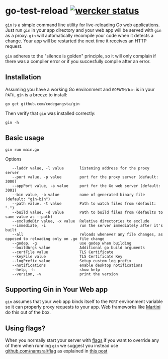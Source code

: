 go-test-reload [![wercker status](https://app.wercker.com/status/f413ccbd85cfc4a58a37f03dd7aaa87e "wercker status")](https://app.wercker.com/project/bykey/f413ccbd85cfc4a58a37f03dd7aaa87e)
========

`gin` is a simple command line utility for live-reloading Go web applications.
Just run `gin` in your app directory and your web app will be served with
`gin` as a proxy. `gin` will automatically recompile your code when it
detects a change. Your app will be restarted the next time it receives an
HTTP request.

`gin` adheres to the "silence is golden" principle, so it will only complain
if there was a compiler error or if you succesfully compile after an error.

## Installation

Assuming you have a working Go environment and `GOPATH/bin` is in your
`PATH`, `gin` is a breeze to install:

```shell
go get github.com/codegangsta/gin
```

Then verify that `gin` was installed correctly:

```shell
gin -h
```
## Basic usage
```shell
gin run main.go
```
Options
```
   --laddr value, -l value       listening address for the proxy server
   --port value, -p value        port for the proxy server (default: 3000)
   --appPort value, -a value     port for the Go web server (default: 3001)
   --bin value, -b value         name of generated binary file (default: "gin-bin")
   --path value, -t value        Path to watch files from (default: ".")
   --build value, -d value       Path to build files from (defaults to same value as --path)
   --excludeDir value, -x value  Relative directories to exclude
   --immediate, -i               run the server immediately after it's built
   --all                         reloads whenever any file changes, as opposed to reloading only on .go file change
   --godep, -g                   use godep when building
   --buildArgs value             Additional go build arguments
   --certFile value              TLS Certificate
   --keyFile value               TLS Certificate Key
   --logPrefix value             Setup custom log prefix
   --notifications               enable desktop notifications
   --help, -h                    show help
   --version, -v                 print the version
```

## Supporting Gin in Your Web app
`gin` assumes that your web app binds itself to the `PORT` environment
variable so it can properly proxy requests to your app. Web frameworks
like [Martini](http://github.com/codegangsta/martini) do this out of
the box.

## Using flags?
When you normally start your server with [flags](https://godoc.org/flag)
if you want to override any of them when running `gin` we suggest you
instead use [github.com/namsral/flag](https://github.com/namsral/flag)
as explained in [this post](http://stackoverflow.com/questions/24873883/organizing-environment-variables-golang/28160665#28160665)
